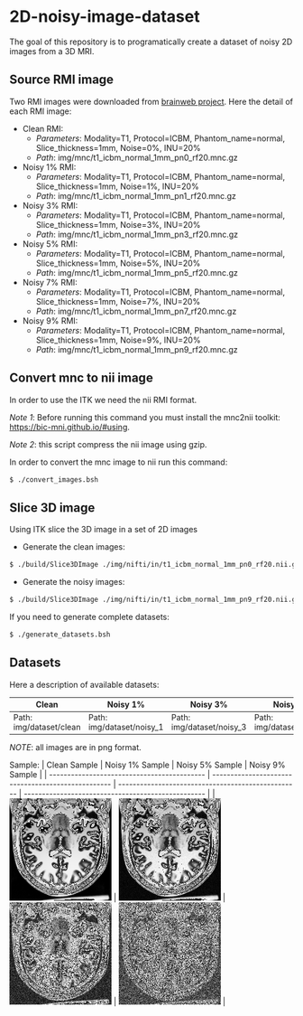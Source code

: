 # 2D-noisy-image-dataset

The goal of this repository is to programatically create a dataset of noisy 2D images from a 3D MRI.

## Source RMI image

Two RMI images were downloaded from [brainweb project](https://brainweb.bic.mni.mcgill.ca/selection_normal.html).
Here the detail of each RMI image:
- Clean RMI:
  - *Parameters*: Modality=T1, Protocol=ICBM, Phantom_name=normal, Slice_thickness=1mm, Noise=0%, INU=20%
  - *Path*: img/mnc/t1_icbm_normal_1mm_pn0_rf20.mnc.gz
- Noisy 1% RMI:
  - *Parameters*: Modality=T1, Protocol=ICBM, Phantom_name=normal, Slice_thickness=1mm, Noise=1%, INU=20%
  - *Path*: img/mnc/t1_icbm_normal_1mm_pn1_rf20.mnc.gz
- Noisy 3% RMI:
  - *Parameters*: Modality=T1, Protocol=ICBM, Phantom_name=normal, Slice_thickness=1mm, Noise=3%, INU=20%
  - *Path*: img/mnc/t1_icbm_normal_1mm_pn3_rf20.mnc.gz
- Noisy 5% RMI:
  - *Parameters*: Modality=T1, Protocol=ICBM, Phantom_name=normal, Slice_thickness=1mm, Noise=5%, INU=20%
  - *Path*: img/mnc/t1_icbm_normal_1mm_pn5_rf20.mnc.gz
- Noisy 7% RMI:
  - *Parameters*: Modality=T1, Protocol=ICBM, Phantom_name=normal, Slice_thickness=1mm, Noise=7%, INU=20%
  - *Path*: img/mnc/t1_icbm_normal_1mm_pn7_rf20.mnc.gz
- Noisy 9% RMI:
  - *Parameters*: Modality=T1, Protocol=ICBM, Phantom_name=normal, Slice_thickness=1mm, Noise=9%, INU=20%
  - *Path*: img/mnc/t1_icbm_normal_1mm_pn9_rf20.mnc.gz

## Convert mnc to nii image

In order to use the ITK we need the nii RMI format.

*Note 1*: Before running this command you must install the mnc2nii toolkit: https://bic-mni.github.io/#using.

*Note 2*: this script compress the nii image using gzip.

In order to convert the mnc image to nii run this command: 
```bash
$ ./convert_images.bsh
```

## Slice 3D image

Using ITK slice the 3D image in a set of 2D images

- Generate the clean images:
```bash
$ ./build/Slice3DImage ./img/nifti/in/t1_icbm_normal_1mm_pn0_rf20.nii.gz ./img/dataset/clean/clean_ 1
```

- Generate the noisy images:
```bash
$ ./build/Slice3DImage ./img/nifti/in/t1_icbm_normal_1mm_pn9_rf20.nii.gz ./img/dataset/noisy_1/noisy_1_ 1
```

If you need to generate complete datasets:
```bash
$ ./generate_datasets.bsh
```

## Datasets

Here a description of available datasets:

| Clean                   | Noisy 1%                  | Noisy 3%                  | Noisy 5%                  | Noisy 7%                  | Noisy 9%
| ----------------------- | ------------------------- | ------------------------- | ------------------------- | ------------------------- | ------------------------- |
| Path: img/dataset/clean | Path: img/dataset/noisy_1 | Path: img/dataset/noisy_3 | Path: img/dataset/noisy_5 | Path: img/dataset/noisy_7 | Path: img/dataset/noisy_9 |

*NOTE*: all images are in png format.

Sample:
| Clean Sample                                | Noisy 1% Sample                                    | Noisy 5% Sample                                    |  Noisy 9% Sample                                    |
| ------------------------------------------- | -------------------------------------------------- | -------------------------------------------------- |  -------------------------------------------------- |
| ![clean](./img/dataset/clean/clean_108.png) | ![noisy 1%](./img/dataset/noisy_1/noisy_1_108.png) | ![noisy 1%](./img/dataset/noisy_5/noisy_5_108.png) | ![noisy 1%](./img/dataset/noisy_9/noisy_9_108.png) |
